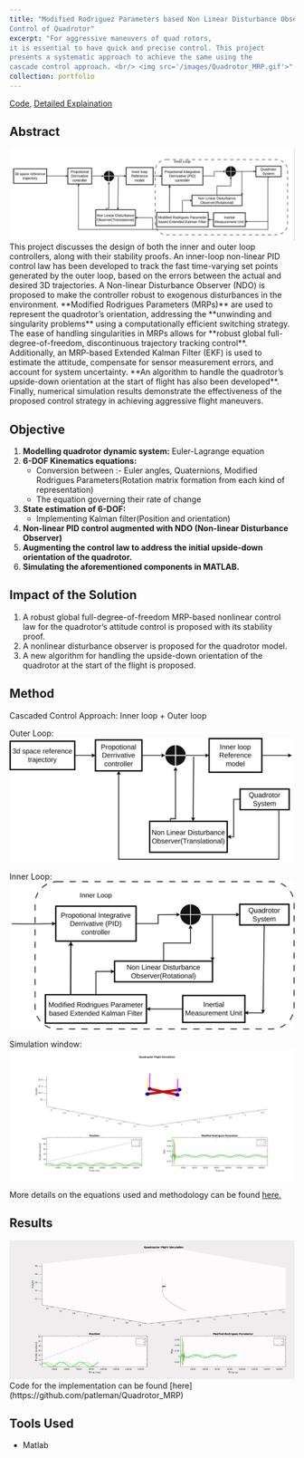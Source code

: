 ```yaml
---
title: "Modified Rodriguez Parameters based Non Linear Disturbance Observer
Control of Quadrotor"
excerpt: "For aggressive maneuvers of quad rotors,
it is essential to have quick and precise control. This project
presents a systematic approach to achieve the same using the
cascade control approach. <br/> <img src='/images/Quadrotor_MRP.gif'>"
collection: portfolio
---
```

[Code](https://github.com/patleman/Quadrotor_MRP), [Detailed Explaination](https://patleman.github.io/files/droneupf.pdf)
## Abstract
 <img src='/images/MRP_Project_front.png'>
This project discusses the design of both the inner and outer loop controllers, along with their stability proofs. An inner-loop non-linear PID control law has been developed to track the fast time-varying set points generated by the outer loop, based on the errors between the actual and desired 3D trajectories. A Non-linear Disturbance Observer (NDO) is proposed to make the controller robust to exogenous disturbances in the environment. **Modified Rodrigues Parameters (MRPs)** are used to represent the quadrotor’s orientation, addressing the **unwinding and singularity problems** using a computationally efficient switching strategy. The ease of handling singularities in MRPs allows for **robust global full-degree-of-freedom, discontinuous trajectory tracking control**. Additionally, an MRP-based Extended Kalman Filter (EKF) is used to estimate the attitude, compensate for sensor measurement errors, and account for system uncertainty. **An algorithm to handle the quadrotor’s upside-down orientation at the start of flight has also been developed**. Finally, numerical simulation results demonstrate the effectiveness of the proposed control strategy in achieving aggressive flight maneuvers.


## Objective
1. **Modelling quadrotor dynamic system:** Euler-Lagrange equation
2. **6-DOF Kinematics equations:** 
   - Conversion between :- Euler angles, Quaternions, Modified Rodrigues Parameters(Rotation matrix formation from each kind of representation)
   - The equation governing their rate of change
3. **State estimation of 6-DOF:** 
   - Implementing Kalman filter(Position and orientation)
4. **Non-linear PID control augmented with NDO (Non-linear Disturbance Observer)**
5. **Augmenting the control law to address the initial upside-down orientation of the quadrotor.**
6. **Simulating the aforementioned components in MATLAB.**

## Impact of the Solution
1. A robust global full-degree-of-freedom MRP-based nonlinear control law for the quadrotor’s attitude control is proposed with its stability proof.
2. A nonlinear disturbance observer is proposed for the quadrotor model.
3. A new algorithm for handling the upside-down orientation of the quadrotor at the start of the flight is proposed.

## Method
Cascaded Control Approach: Inner loop + Outer loop

Outer Loop:
<img src='/images/MRP_Outer_loop.png'>

Inner Loop:
<img src='/images/MRP_Inner_loop.png'>

Simulation window:
<img src='/images/MRP_pic1.jpg'>

More details on the equations used and methodology can be found [here.](https://patleman.github.io/files/droneupf.pdf)

## Results
<img src='/images/Quadrotor_MRP.gif'>
Code for the implementation can be found  [here](https://github.com/patleman/Quadrotor_MRP)

## Tools Used
- Matlab



